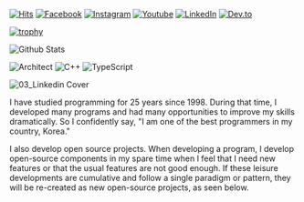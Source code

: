 [![Hits](https://hits.seeyoufarm.com/api/count/incr/badge.svg?url=https%3A%2F%2Fgithub.com%2Fsamcon)](https://hits.seeyoufarm.com)
[![Facebook](https://img.shields.io/badge/-Facebook-1877f2?style=round-square&logo=facebook&logoColor=white&link=https://www.facebook.com/jhnam88)](https://www.facebook.com/jhnam88)
[![Instagram](https://img.shields.io/badge/-Instagram-e4405f?style=round-square&logo=instagram&logoColor=white&link=https://www.instagram.com/jhnam88)](https://www.instagram.com/jhnam88)
[![Youtube](https://img.shields.io/badge/-Youtube-FA0000?style=round-square&logo=youtube&logoColor=white)](https://www.youtube.com/@samchon.github)
[![LinkedIn](https://img.shields.io/badge/-LinkedIn-0077b5?style=round-square&logo=linkedin&logoColor=white&link=https://www.linkedin.com/in/jhnam88)](https://www.linkedin.com/in/jhnam88)
[![Dev.to](https://img.shields.io/badge/dev.to-blog-0A0A0A?style=round-square&logo=devdotto&logoColor=white)](https://dev.to/samchon)

[![trophy](https://github-profile-trophy.vercel.app/?username=samchon&column=4&no-frame=true)](https://github.com/ryo-ma/github-profile-trophy)

![Github Stats](https://github-readme-stats.vercel.app/api?username=samchon&show_icons=true&count_private=true&hide_border=true)

<!-- https://simpleicons.org -->

![Architect](https://img.shields.io/badge/-Architect-3955a3?style=for-the-badge&logo=microsoft%20visio&logoColor=fff)
![C++](https://img.shields.io/badge/-C++-00599c?style=for-the-badge&logo=c%2B%2B&logoColor=fff)
![TypeScript](https://img.shields.io/badge/-TypeScript-007acc?style=for-the-badge&logo=typescript&logoColor=fff)
<!-- ![Rust](https://img.shields.io/badge/-Rust-000000?style=for-the-badge&logo=rust&logoColor=fff) -->

![03_Linkedin Cover](https://github.com/samchon/samchon/assets/13158709/37201d90-b961-4d6d-a1e4-98158a810a36)

I have studied programming for 25 years since 1998. During that time, I developed many programs and had many opportunities to improve my skills dramatically. So I confidently say, "I am one of the best programmers in my country, Korea."

I also develop open source projects. When developing a program, I develop open-source components in my spare time when I feel that I need new features or that the usual features are not good enough. If these leisure developments are cumulative and follow a single paradigm or pattern, they will be re-created as new open-source projects, as seen below.
